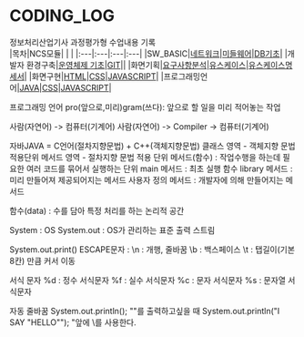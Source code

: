 # CODING_LOG
정보처리산업기사 과정평가형 수업내용 기록 <br>
|목차|NCS모듈| | |
|:---|:---|:---|:---|
|SW_BASIC|[네트워크](./SW_BASIC/네트워크)|[미들웨어](./SW_BASIC/미들웨어)|[DB기초](./SW_BASIC/DB기초)|
|개발자 환경구축|[운영체제 기초](./개발자_환경구축/리눅스)|[GIT](./개발자_환경구축/GIT)||
|화면기획|[요구사항분석](./화면기획/요구사항분석)|[유스케이스](./화면기획/유스케이스)|[유스케이스명세서](./화면기획/유스케이스명세서)|
|화면구현|[HTML](./화면구현/HTML)|[CSS](./화면구현/CSS)|[JAVASCRIPT](./화면구현/JS)|
|프로그래밍언어|[JAVA](./화면구현/HTML)|[CSS](./화면구현/CSS)|[JAVASCRIPT](./화면구현/JS)|

프로그래밍 언어
pro(앞으로,미리)gram(쓰다): 앞으로 할 일을 미리 적어놓는 작업

사람(자연어) -> 컴퓨터(기계어)
사람(자연어) -> Compiler -> 컴퓨터(기계어)

자바JAVA = C언어(절차지향문법) + C++(객체지향문법)
클래스 영역 - 객체지향 문법 적용단위
메서드 영역 - 절차지향 문법 적용 단위
메서드(함수) : 작업수행을 하는데 필요한 여러 코드를 묶어서 실행하는 단위
main 메서드 : 최초 실행 함수
library 메서드 : 미리 만들어져 제공되어지는 메서드
사용자 정의 메서드 : 개발자에 의해 만들어지는 메서드

함수(data) : 수를 담아 특정 처리를 하는 논리적 공간

System : OS
System.out : OS가 관리하는 표준 출력 스트림
		
System.out.print()
ESCAPE문자 : 
\n : 개행, 줄바꿈
\b : 백스페이스
\t : 탭길이(기본 8칸) 만큼 커서 이동

서식 문자
%d : 정수 서식문자
%f : 실수 서식문자
%c : 문자 서식문자
%s : 문자열 서식문자

자동 줄바꿈 System.out.println();
""를 출력하고싶을 때
System.out.println("I SAY \"HELLO\"");
"앞에 \를 사용한다.
